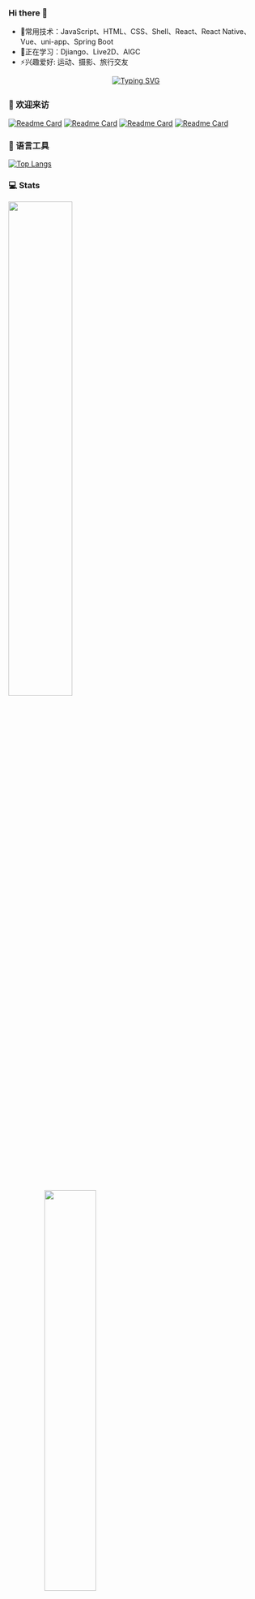 <!--
**juemuel/juemuel** is a ✨ _special_ ✨ repository because its `README.md` (this file) appears on your GitHub profile.

Here are some ideas to get you started:

- 🔭 I’m currently working on ...
- 👯 I’m looking to collaborate on ...
- 🤔 I’m looking for help with ...
- 💬 Ask me about ...
- 📫 How to reach me: ...
- 😄 Pronouns: ...

-->
### Hi there 👋
- 🔬常用技术：JavaScript、HTML、CSS、Shell、React、React Native、Vue、uni-app、Spring Boot
- 🌱正在学习：Djiango、Live2D、AIGC
- ⚡️兴趣爱好: 运动、摄影、旅行交友

<div align="center">

[![Typing SVG](https://readme-typing-svg.herokuapp.com?font=Fira+Code&center=true&vCenter=true&pause=1000&width=1000&lines=Fret+not+over+bygones,+the+forward+journey+take.+)](https://git.io/typing-svg)
<img src="https://camo.githubusercontent.com/82291b0fe831bfc6781e07fc5090cbd0a8b912bb8b8d4fec0696c881834f81ac/68747470733a2f2f70726f626f742e6d656469612f394575424971676170492e676966"
width="800"  height="3">
</div>

<!--
- Github访客统计模块，具体内容见https://github.com/anuraghazra/github-readme-stats
- 公开的域名：github-readme-stats.vercel.app 我的域名：github-readme-stats-q65dvdbmh-juemuel.vercel.app
- page_id=配置如下
- For README.md file, use ${your.username}.${your.repo.id}
- ![visitors](https://visitor-badge.laobi.icu/badge?page_id=juemuel.juemuel)
- For Issue body, use ${your.username}.${your.repo.id}.issue.${issue.id},
-->

### 👋 欢迎来访
<!--
- 仓库卡片模块
- show_owner=true,同时展示git仓库的所有者
- bg_color=#E76444,#A05689
-->
[![Readme Card](https://github-readme-stats-q65dvdbmh-juemuel.vercel.app/api/pin/?username=juemuel&show_owner=true&repo=magic_kit)](https://github.com/juemuel/magic_kit)
[![Readme Card](https://github-readme-stats-q65dvdbmh-juemuel.vercel.app/api/pin/?username=juemuel&show_owner=true&repo=Kob-of-Game)](https://github.com/juemuel/Kob-of-Game)
[![Readme Card](https://github-readme-stats-q65dvdbmh-juemuel.vercel.app/api/pin/?username=juemuel&show_owner=true&repo=share_stack)](https://github.com/juemuel/share_stack)
[![Readme Card](https://github-readme-stats-q65dvdbmh-juemuel.vercel.app/api/pin/?username=juemuel&show_owner=true&repo=learning_stack)](https://github.com/juemuel/learning_stack)

### 🔧 语言工具
<!--
- 语言模块，具体内容见https://github.com/anuraghazra/github-readme-stats
- hide=javascript,html等，可以隐藏某些语言
-->
[![Top Langs](https://github-readme-stats-q65dvdbmh-juemuel.vercel.app/api/top-langs/?username=juemuel&layout=compact&hide=java)](https://github.com/anuraghazra/github-readme-stats)

### 💻 Stats
<!--
- Github统计模块，具体内容见https://github.com/anuraghazra/github-readme-stats ，另一个网站未知
- hide=contribs,prs，等可以隐藏某些统计数
- count_private=true，可以统计私人提交数
- show_icons=true，可以显示图标
- theme=dark｜radical等，可以设置主题样式
- bg_color=DEG,#~,#~等，可以自定义渐变色
-->
<div>
  <img style="display:inline-block;width:50%;" src="https://github-readme-stats-q65dvdbmh-juemuel.vercel.app/api?username=juemuel&count_private=true&hide=contribs,prs&show_icons=true&icon_color=FFFFFF&title_color=FFFFFF&text_color=FFFFFF&bg_color=DEG,E76444,A05689" >
  <img style="display:inline-block;width:45%;margin-left:14%" src="https://github-readme-activity-graph.cyclic.app/graph?username=juemuel&theme=vue&area=true" >
  <img style="width:95%" src="https://ghchart.rshah.org/ff5566/juemuel" alt="juemuel's Github chart" />
</div>




